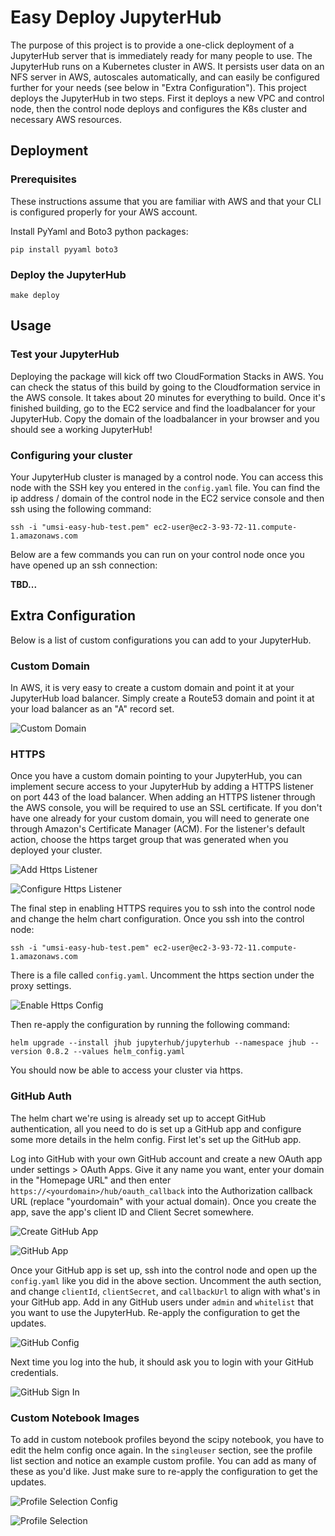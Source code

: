 # Easy Deploy JupyterHub

The purpose of this project is to provide a one-click deployment of a JupyterHub server that is immediately ready for many people to use. The JupyterHub runs on a Kubernetes cluster in AWS. It persists user data on an NFS server in AWS, autoscales automatically, and can easily be configured further for your needs (see below in "Extra Configuration"). This project deploys the JupyterHub in two steps. First it deploys a new VPC and control node, then the control node deploys and configures the K8s cluster and necessary AWS resources. 

## Deployment

### Prerequisites

These instructions assume that you are familiar with AWS and that your CLI is configured properly for your AWS account.

Install PyYaml and Boto3 python packages:

`pip install pyyaml boto3`

### Deploy the JupyterHub

`make deploy`

## Usage

### Test your JupyterHub

Deploying the package will kick off two CloudFormation Stacks in AWS. You can check the status of this build by going to the Cloudformation service in the AWS console. It takes about 20 minutes for everything to build. Once it's finished building, go to the EC2 service and find the loadbalancer for your JupyterHub. Copy the domain of the loadbalancer in your browser and you should see a working JupyterHub!

### Configuring your cluster

Your JupyterHub cluster is managed by a control node. You can access this node with the SSH key you entered in the `config.yaml` file. You can find the ip address / domain of the control node in the EC2 service console and then ssh using the following command:

`ssh -i "umsi-easy-hub-test.pem" ec2-user@ec2-3-93-72-11.compute-1.amazonaws.com`

Below are a few commands you can run on your control node once you have opened up an ssh connection:

**TBD...**

## Extra Configuration

Below is a list of custom configurations you can add to your JupyterHub.

### Custom Domain

In AWS, it is very easy to create a custom domain and point it at your JupyterHub load balancer. Simply create a Route53 domain and point it at your load balancer as an "A" record set. 

![Custom Domain](images/custom_domain.png)

### HTTPS

Once you have a custom domain pointing to your JupyterHub, you can implement secure access to your JupyterHub by adding a HTTPS listener on port 443 of the load balancer. When adding an HTTPS listener through the AWS console, you will be required to use an SSL certificate. If you don't have one already for your custom domain, you will need to generate one through Amazon's Certificate Manager (ACM). For the listener's default action, choose the https target group that was generated when you deployed your cluster.

![Add Https Listener](images/add_https_listener.png)

![Configure Https Listener](images/configure_https_listener.png)

The final step in enabling HTTPS requires you to ssh into the control node and change the helm chart configuration. Once you ssh into the control node:

`ssh -i "umsi-easy-hub-test.pem" ec2-user@ec2-3-93-72-11.compute-1.amazonaws.com`

There is a file called `config.yaml`. Uncomment the https section under the proxy settings. 

![Enable Https Config](images/enable_https_config.png)

Then re-apply the configuration by running the following command:

`helm upgrade --install jhub jupyterhub/jupyterhub --namespace jhub --version 0.8.2 --values helm_config.yaml`

You should now be able to access your cluster via https.

### GitHub Auth

The helm chart we're using is already set up to accept GitHub authentication, all you need to do is set up a GitHub app and configure some more details in the helm config. First let's set up the GitHub app.

Log into GitHub with your own GitHub account and create a new OAuth app under settings > OAuth Apps. Give it any name you want, enter your domain in the "Homepage URL" and then enter `https://<yourdomain>/hub/oauth_callback` into the Authorization callback URL (replace "yourdomain" with your actual domain). Once you create the app, save the app's client ID and Client Secret somewhere.

![Create GitHub App](images/create_github_app.png)

![GitHub App](images/github_app.png)

Once your GitHub app is set up, ssh into the control node and open up the `config.yaml` like you did in the above section. Uncomment the auth section, and change `clientId`, `clientSecret`, and `callbackUrl` to align with what's in your GitHub app. Add in any GitHub users under `admin` and `whitelist` that you want to use the JupyterHub. Re-apply the configuration to get the updates.

![GitHub Config](images/github_config.png)

Next time you log into the hub, it should ask you to login with your GitHub credentials.

![GitHub Sign In](images/github_signin.png)

### Custom Notebook Images

To add in custom notebook profiles beyond the scipy notebook, you have to edit the helm config once again. In the `singleuser` section, see the profile list section  and notice an example custom profile. You can add as many of these as you'd like. Just make sure to re-apply the configuration to get the updates.

![Profile Selection Config](images/profile_selection_config.png)

![Profile Selection](images/profile_selection.png)
